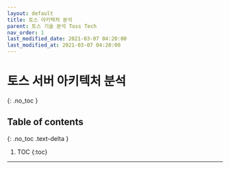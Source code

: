 ```yaml
---
layout: default
title: 토스 아키텍처 분석
parent: 토스 기술 분석 Toss Tech
nav_order: 1
last_modified_date: 2021-03-07 04:20:00
last_modified_at: 2021-03-07 04:20:00
---
```


# 토스 서버 아키텍처 분석
{: .no_toc }

## Table of contents
{: .no_toc .text-delta }

1. TOC
{:toc}

---

